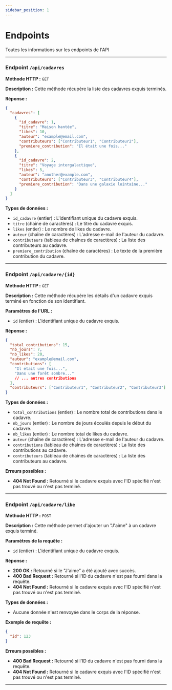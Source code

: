 ```yaml
---
sidebar_position: 1
---
```


# Endpoints

Toutes les informations sur les endpoints de l'API

---

### **Endpoint `/api/cadavres`**

**Méthode HTTP :** `GET`

**Description :** Cette méthode récupère la liste des cadavres exquis terminés.

**Réponse :**

```json
{
  "cadavres": [
    {
      "id_cadavre": 1,
      "titre": "Maison hantée",
      "likes": 10,
      "auteur": "example@email.com",
      "contributeurs": ["Contributeur1", "Contributeur2"],
      "premiere_contribution": "Il était une fois..."
    },
    {
      "id_cadavre": 2,
      "titre": "Voyage intergalactique",
      "likes": 5,
      "auteur": "another@example.com",
      "contributeurs": ["Contributeur3", "Contributeur4"],
      "premiere_contribution": "Dans une galaxie lointaine..."
    }
  ]
}
```

**Types de données :**

- `id_cadavre` (entier) : L'identifiant unique du cadavre exquis.
- `titre` (chaîne de caractères) : Le titre du cadavre exquis.
- `likes` (entier) : Le nombre de likes du cadavre.
- `auteur` (chaîne de caractères) : L'adresse e-mail de l'auteur du cadavre.
- `contributeurs` (tableau de chaînes de caractères) : La liste des contributeurs au cadavre.
- `premiere_contribution` (chaîne de caractères) : Le texte de la première contribution du cadavre.

---

### **Endpoint `/api/cadavre/{id}`**

**Méthode HTTP :** `GET`

**Description :** Cette méthode récupère les détails d'un cadavre exquis terminé en fonction de son identifiant.

**Paramètres de l'URL :**

- `id` (entier) : L'identifiant unique du cadavre exquis.

**Réponse :**

```json
{
  "total_contributions": 15,
  "nb_jours": 7,
  "nb_likes": 20,
  "auteur": "example@email.com",
  "contributions": [
    "Il était une fois...",
    "Dans une forêt sombre..."
    // ... autres contributions
  ],
  "contributeurs": ["Contributeur1", "Contributeur2", "Contributeur3"]
}
```

**Types de données :**

- `total_contributions` (entier) : Le nombre total de contributions dans le cadavre.
- `nb_jours` (entier) : Le nombre de jours écoulés depuis le début du cadavre.
- `nb_likes` (entier) : Le nombre total de likes du cadavre.
- `auteur` (chaîne de caractères) : L'adresse e-mail de l'auteur du cadavre.
- `contributions` (tableau de chaînes de caractères) : La liste des contributions au cadavre.
- `contributeurs` (tableau de chaînes de caractères) : La liste des contributeurs au cadavre.

**Erreurs possibles :**

- **404 Not Found :** Retourné si le cadavre exquis avec l'ID spécifié n'est pas trouvé ou n'est pas terminé.

---

### **Endpoint `/api/cadavre/like`**

**Méthode HTTP :** `POST`

**Description :** Cette méthode permet d'ajouter un "J'aime" à un cadavre exquis terminé.

**Paramètres de la requête :**

- `id` (entier) : L'identifiant unique du cadavre exquis.

**Réponse :**

- **200 OK :** Retourné si le "J'aime" a été ajouté avec succès.
- **400 Bad Request :** Retourné si l'ID du cadavre n'est pas fourni dans la requête.
- **404 Not Found :** Retourné si le cadavre exquis avec l'ID spécifié n'est pas trouvé ou n'est pas terminé.

**Types de données :**

- Aucune donnée n'est renvoyée dans le corps de la réponse.

**Exemple de requête :**

```json
{
  "id": 123
}
```

**Erreurs possibles :**

- **400 Bad Request :** Retourné si l'ID du cadavre n'est pas fourni dans la requête.
- **404 Not Found :** Retourné si le cadavre exquis avec l'ID spécifié n'est pas trouvé ou n'est pas terminé.

---
